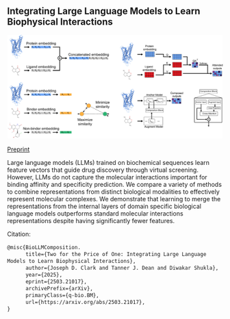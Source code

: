 ## Integrating Large Language Models to Learn Biophysical Interactions

![TOC](toc.jpg) 

[Preprint](https://arxiv.org/abs/2503.21017)

Large language models (LLMs) trained on biochemical sequences learn feature vectors that guide drug discovery through virtual screening. However, LLMs do not capture the molecular interactions important for binding affinity and specificity prediction. We compare a variety of methods to combine representations from distinct biological modalities to effectively represent molecular complexes. We demonstrate that learning to merge the representations from the internal layers of domain specific biological language models outperforms standard molecular interactions representations despite having significantly fewer features. 

Citation:
```
@misc{BioLLMComposition.
      title={Two for the Price of One: Integrating Large Language Models to Learn Biophysical Interactions}, 
      author={Joseph D. Clark and Tanner J. Dean and Diwakar Shukla},
      year={2025},
      eprint={2503.21017},
      archivePrefix={arXiv},
      primaryClass={q-bio.BM},
      url={https://arxiv.org/abs/2503.21017}, 
}
```

